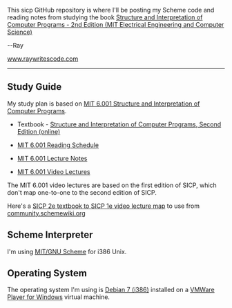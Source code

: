This sicp GitHub repository is where I'll be posting my Scheme code and reading notes from studying the book <a href="http://www.amazon.com/gp/product/0262510871/ref=as_li_tl?ie=UTF8&camp=1789&creative=9325&creativeASIN=0262510871&linkCode=as2&tag=6767151-20&linkId=IT74OVKFCMXWQNMU">Structure and Interpretation of Computer Programs - 2nd Edition (MIT Electrical Engineering and Computer Science)</a><img src="http://ir-na.amazon-adsystem.com/e/ir?t=6767151-20&l=as2&o=1&a=0262510871" width="1" height="1" border="0" alt="" style="border:none !important; margin:0px !important;" />

--Ray

www.raywritescode.com

----- 

## Study Guide
My study plan is based on [MIT 6.001 Structure and Interpretation of Computer Programs](http://ocw.mit.edu/courses/electrical-engineering-and-computer-science/6-001-structure-and-interpretation-of-computer-programs-spring-2005/index.htm).

* Textbook - [Structure and Interpretation of Computer Programs, Second Edition (online)](http://mitpress.mit.edu/sicp/full-text/book/book.html)

* [MIT 6.001 Reading Schedule](http://ocw.mit.edu/courses/electrical-engineering-and-computer-science/6-001-structure-and-interpretation-of-computer-programs-spring-2005/readings/)

* [MIT 6.001 Lecture Notes](http://ocw.mit.edu/courses/electrical-engineering-and-computer-science/6-001-structure-and-interpretation-of-computer-programs-spring-2005/lecture-notes/)

* [MIT 6.001 Video Lectures](http://ocw.mit.edu/courses/electrical-engineering-and-computer-science/6-001-structure-and-interpretation-of-computer-programs-spring-2005/video-lectures/) 

The MIT 6.001 video lectures are based on the first edition of SICP, which don't map one-to-one to the second edition of SICP. 

Here's a [SICP 2e textbook to SICP 1e video lecture map](http://community.schemewiki.org/?sicp-text-to-video-map) to use from [community.schemewiki.org](http://community.schemewiki.org/)   

## Scheme Interpreter
I'm using [MIT/GNU Scheme](http://www.gnu.org/software/mit-scheme/) for i386 Unix.

## Operating System
The operating system I'm using is [Debian 7 (i386)](http://cdimage.debian.org/debian-cd/7.6.0/i386/bt-dvd/) installed on a [VMWare Player for Windows](https://my.vmware.com/web/vmware/free#desktop_end_user_computing/vmware_player/6_0) virtual machine.
